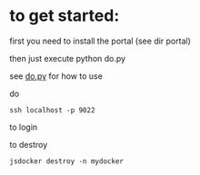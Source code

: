 to get started:
===============

first you need to install the portal (see dir portal)

then just execute python do.py

see
[do.py](do.py) for how to use

do
```
ssh localhost -p 9022
```
to login

to destroy
```
jsdocker destroy -n mydocker
```

